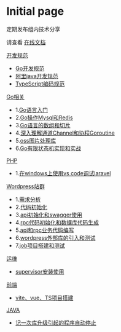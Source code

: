 # Initial page

定期发布组内技术分享

请查看 [在线文档](https://kakaclo.gitbook.io/kakclo-open-wiki)



[开发规范](broken-reference)

* [Go开发规范](kai-fa-gui-fan/go-kai-fa-gui-fan.md)
* [阿里java开发规范](kai-fa-gui-fan/a-li-java-kai-fa-gui-fan.md)
* [TypeScript编码规范](kai-fa-gui-fan/typescript-bian-ma-gui-fan.md)

[Go相关](broken-reference)

* 1.[Go语言入门](go/go-yu-yan-ru-men-zhi-nan.md)
* 2.[Go操作Mysql和Redis](go/go-cao-zuo-mysql-he-redis.md)
* 3.[Go语言的数组和切片](go/go-yu-yan-de-shu-zu-he-qie-pian.md)
* 4.[深入理解通道Channel和协程Goroutine](go/shen-ru-li-jie-tong-dao-channel-he-xie-cheng-goroutine.md)
* 5.[oss图片处理库](go/oss-tu-pian-chu-li-ku.md)
* 6.[Go有限状态机实现和实战](go/go-you-xian-zhuang-tai-ji-shi-xian-he-shi-zhan.md)

[PHP](broken-reference)

* 1.[在windows上使用vs code调试laravel](php/zai-windows-shang-shi-yong-visual-studio-code-tiao-shi-laravel-10.md)

[Wordpress站群](broken-reference)

* 1.[需求分析](wordpress-zhan-qun/xu-qiu-fen-xi.md)
* 2.[代码初始化](wordpress-zhan-qun/dai-ma-chu-shi-hua.md)
* 3.[api初始化和swagger使用](wordpress-zhan-qun/api-chu-shi-hua-he-swagger-shi-yong.md)
* 4.[rpc代码初始化和数据库代码生成](wordpress-zhan-qun/rpc-dai-ma-chu-shi-hua-he-shu-ju-ku-dai-ma-sheng-cheng.md)
* 5.[api和rpc业务代码编写](wordpress-zhan-qun/api-he-rpc-ye-wu-dai-ma-bian-xie.md)
* 6.[wordpress外部库的引入和测试](wordpress-zhan-qun/wordpress-wai-bu-ku-de-yin-ru-he-ce-shi.md)
* 7.[job项目搭建和测试](wordpress-zhan-qun/job-xiang-mu-da-jian-he-ce-shi.md)

[运维](broken-reference)

* [supervisor安装使用](yun-wei/supervisor-an-zhuang-shi-yong.md)

[前端](broken-reference)

* [vite、vue、TS项目搭建](vitevue3ts-xiang-mu/vitevue3ts-xiang-mu-da-jian.md)

[JAVA](broken-reference)

* [记一次库升级引起的程序自动停止](java/ji-yi-ci-ku-ban-ben-sheng-ji-yin-qi-cheng-xu-zi-dong-ting-zhi.md)

